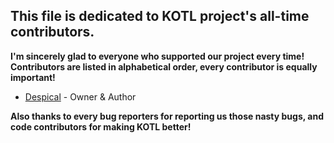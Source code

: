 ## This file is dedicated to **KOTL** project's all-time contributors.

**I'm sincerely glad to everyone who supported our project every time!**
**Contributors are listed in alphabetical order, every contributor is equally important!**

* [Despical](https://www.spigotmc.org/members/despical.615094/) - Owner & Author

**Also thanks to every bug reporters for reporting us those nasty bugs, and code contributors for making KOTL better!**
